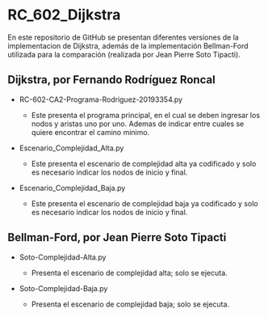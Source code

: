 # RC_602_Dijkstra

En este repositorio de GitHub se presentan diferentes versiones de la implementacion de Dijkstra, además de la implementación Bellman-Ford utilizada para la comparación (realizada por Jean Pierre Soto Tipacti).

## Dijkstra, por Fernando Rodríguez Roncal
- RC-602-CA2-Programa-Rodriguez-20193354.py
  - Este presenta el programa principal, en el cual se deben ingresar los nodos y aristas uno por uno. Ademas de indicar entre cuales se quiere encontrar el camino minimo.

- Escenario_Complejidad_Alta.py
  - Este presenta el escenario de complejidad alta ya codificado y solo es necesario indicar los nodos de inicio y final.
    
- Escenario_Complejidad_Baja.py
  - Este presenta el escenario de complejidad baja ya codificado y solo es necesario indicar los nodos de inicio y final.
    
## Bellman-Ford, por Jean Pierre Soto Tipacti
- Soto-Complejidad-Alta.py
  - Presenta el escenario de complejidad alta; solo se ejecuta.

- Soto-Complejidad-Baja.py
  - Presenta el escenario de complejidad baja; solo se ejecuta.
